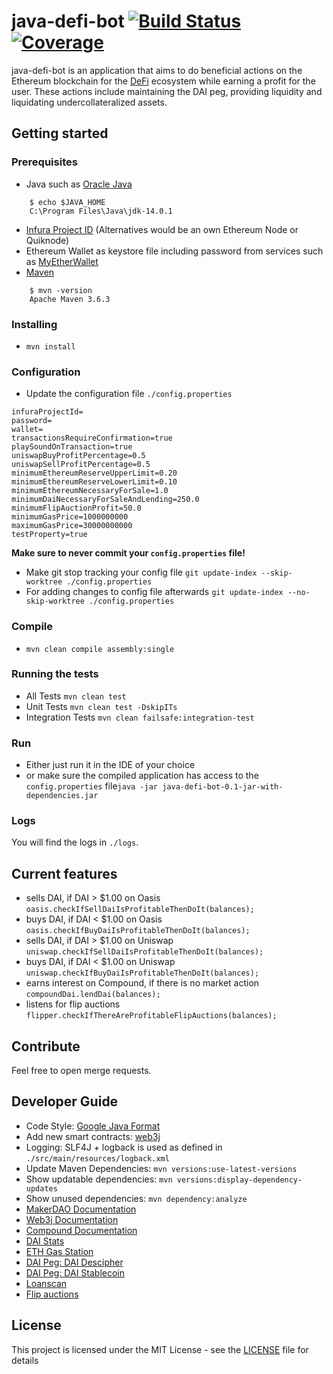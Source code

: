 # java-defi-bot [![Build Status](https://travis-ci.com/FabianSchuessler/java-defi-bot.svg?branch=master)](https://travis-ci.com/FabianSchuessler/java-defi-bot) [![Coverage](https://sonarcloud.io/api/project_badges/measure?project=FabianSchuessler_java-defi-bot&metric=coverage)](https://sonarcloud.io/dashboard?id=FabianSchuessler_java-defi-bot)

java-defi-bot is an application that aims to do beneficial actions on the Ethereum blockchain for the [DeFi](https://defipulse.com/) ecosystem while earning a profit for the user. These actions include maintaining the DAI peg, providing liquidity and liquidating undercollateralized assets.

## Getting started

### Prerequisites

- Java such as [Oracle Java](https://www.oracle.com/de/java/technologies/javase-downloads.html)
```
    $ echo $JAVA_HOME
    C:\Program Files\Java\jdk-14.0.1
```
- [Infura Project ID](https://infura.io/) (Alternatives would be an own Ethereum Node or Quiknode)
- Ethereum Wallet as keystore file including password from services such as [MyEtherWallet](https://www.myetherwallet.com/)
- [Maven](https://maven.apache.org/download.cgi)
```
    $ mvn -version
    Apache Maven 3.6.3
```
### Installing

- ```mvn install```

### Configuration

- Update the configuration file ```./config.properties```

```
infuraProjectId=
password=
wallet=
transactionsRequireConfirmation=true
playSoundOnTransaction=true
uniswapBuyProfitPercentage=0.5
uniswapSellProfitPercentage=0.5
minimumEthereumReserveUpperLimit=0.20
minimumEthereumReserveLowerLimit=0.10
minimumEthereumNecessaryForSale=1.0
minimumDaiNecessaryForSaleAndLending=250.0
minimumFlipAuctionProfit=50.0
minimumGasPrice=1000000000
maximumGasPrice=30000000000
testProperty=true
```

__Make sure to never commit your ```config.properties``` file!__

- Make git stop tracking your config file ```git update-index --skip-worktree ./config.properties```
- For adding changes to config file afterwards ```git update-index --no-skip-worktree ./config.properties```

### Compile

- ```mvn clean compile assembly:single```

### Running the tests

- All Tests ```mvn clean test```
- Unit Tests ```mvn clean test -DskipITs```
- Integration Tests ```mvn clean failsafe:integration-test```

### Run 

- Either just run it in the IDE of your choice
- or make sure the compiled application has access to the ```config.properties``` file```java -jar java-defi-bot-0.1-jar-with-dependencies.jar```

### Logs

You will find the logs in ```./logs```.

## Current features

- sells DAI, if DAI > $1.00 on Oasis ```oasis.checkIfSellDaiIsProfitableThenDoIt(balances);```
- buys DAI, if DAI < $1.00 on Oasis ```oasis.checkIfBuyDaiIsProfitableThenDoIt(balances);```
- sells DAI, if DAI > $1.00 on Uniswap ```uniswap.checkIfSellDaiIsProfitableThenDoIt(balances);```
- buys DAI, if DAI < $1.00 on Uniswap ```uniswap.checkIfBuyDaiIsProfitableThenDoIt(balances);```
- earns interest on Compound, if there is no market action ```compoundDai.lendDai(balances);```
- listens for flip auctions ```flipper.checkIfThereAreProfitableFlipAuctions(balances);```


## Contribute

Feel free to open merge requests.

## Developer Guide

- Code Style: [Google Java Format](https://github.com/google/google-java-format/blob/master/README.md)
- Add new smart contracts: [web3j](https://github.com/web3j/web3j)
- Logging: SLF4J + logback is used as defined in ```./src/main/resources/logback.xml```
- Update Maven Dependencies: ```mvn versions:use-latest-versions```
- Show updatable dependencies: ```mvn versions:display-dependency-updates```
- Show unused dependencies: ```mvn dependency:analyze```
- [MakerDAO Documentation](https://docs.makerdao.com/)
- [Web3j Documentation](https://docs.web3j.io/)
- [Compound Documentation](https://compound.finance/docs)
- [DAI Stats](https://daistats.com)
- [ETH Gas Station](https://ethgasstation.info)
- [DAI Peg: DAI Descipher](http://dai.descipher.io)
- [DAI Peg: DAI Stablecoin](https://dai.stablecoin.science/)
- [Loanscan](https://loanscan.io/)
- [Flip auctions](https://daiauctions.com/flip)

## License

This project is licensed under the MIT License - see the [LICENSE](LICENSE) file for details
